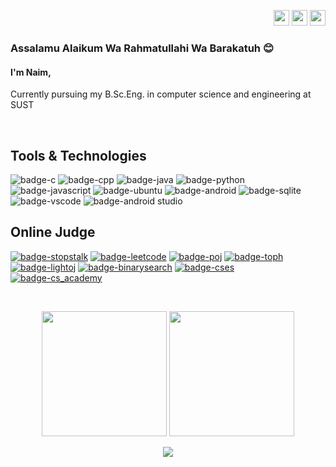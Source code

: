 <p align="right">
    <a href="https://www.linkedin.com/in/NaimulIslam9m/"><img height="25" src="https://i.ibb.co/37T7zn7/360-F-296542385-MRAz-EGWu-XRZEFy-Zs-Dk9k-YGc-YQIt-HGv-ES-1.jpg"></a>
    <a href="https://www.facebook.com/ssj.naim.54"><img height="25" src="https://i.imgur.com/wyJq4zr.png"></a>
    <a href="https://www.mevbook.com/Naim19"><img height="25" src="https://i.ibb.co/sJftKtF/image.png"></a>
 
<p>

### Assalamu Alaikum Wa Rahmatullahi Wa Barakatuh 😊
#### I'm Naim,<br>
Currently pursuing my B.Sc.Eng. in  computer science and engineering at SUST

<br />

## Tools & Technologies

![badge-c](https://img.shields.io/badge/language-C-7fdbda?style=for-the-badge&logo=c&logoColor=white&labelColor=21223e)
![badge-cpp](https://img.shields.io/badge/language-C%2B%2B-7fdbda?style=for-the-badge&logo=c%2B%2B&logoColor=white&labelColor=21223e)
![badge-java](https://img.shields.io/badge/language-java-7fdbda?style=for-the-badge&logo=java&logoColor=white&labelColor=21223e)
![badge-python](https://img.shields.io/badge/language-python-7fdbda?style=for-the-badge&logo=python&logoColor=white&labelColor=21223e)
![badge-javascript](https://img.shields.io/badge/language-javascript-7fdbda?style=for-the-badge&logo=javascript&logoColor=white&labelColor=21223e)
![badge-ubuntu](https://img.shields.io/badge/os-ubuntu-7fdbda?style=for-the-badge&logo=ubuntu&logoColor=white&labelColor=21223e)
![badge-android](https://img.shields.io/badge/framework-android-7fdbda?style=for-the-badge&logo=android&logoColor=white&labelColor=21223e)
![badge-sqlite](https://img.shields.io/badge/database-sqlite-7fdbda?style=for-the-badge&logo=sqlite&logoColor=white&labelColor=21223e)
![badge-vscode](https://img.shields.io/badge/editor-vscode-7fdbda?style=for-the-badge&logo=visual-studio-code&logoColor=white&labelColor=21223e)
![badge-android studio](https://img.shields.io/badge/IDE-android_studio-7fdbda?style=for-the-badge&logo=android-studio&logoColor=white&labelColor=21223e)

## Online Judge
[![badge-stopstalk](https://img.shields.io/badge/-stopstalk-00c01c?style=for-the-badge&logo=stopstalk&logoColor=white&labelColor=21223e)](https://www.stopstalk.com/user/profile/SSJ_naiM)
[![badge-leetcode](https://img.shields.io/badge/-leetcode-00c01c?style=for-the-badge&logoColor=white&labelColor=21223e)](https://leetcode.com/i_o__o_i/)
[![badge-poj](https://img.shields.io/badge/-poj-00c01c?style=for-the-badge&logo=poj&logoColor=white&labelColor=21223e)](http://poj.org/userstatus?user_id=i_o__o_i)
[![badge-toph](https://img.shields.io/badge/-toph-00c01c?style=for-the-badge&logo=toph&logoColor=white&labelColor=21223e)](https://toph.co/u/Naimul)
[![badge-lightoj](https://img.shields.io/badge/-lightoj-00c01c?style=for-the-badge&logo=lightoj&logoColor=white&labelColor=21223e)](https://lightoj.com/user/naim19)
[![badge-binarysearch](https://img.shields.io/badge/-binarysearch-00c01c?style=for-the-badge&logo=binarysearch&logoColor=white&labelColor=21223e)](https://binarysearch.com/@/Naim)
[![badge-cses](https://img.shields.io/badge/-cses-00c01c?style=for-the-badge&logo=cses&logoColor=white&labelColor=21223e)](https://cses.fi/user/30500)
[![badge-cs_academy](https://img.shields.io/badge/-cs_academy-00c01c?style=for-the-badge&logo=cs_academy&logoColor=white&labelColor=21223e)](https://csacademy.com/user/SSJ_naiM)


<br />

<p align = "center">

<img height = "200" src = "https://github-readme-stats.vercel.app/api?username=NaimulIslam9m&count_private=true&show_icons=true" />
<img height = "200" src = "https://github-readme-stats.vercel.app/api/top-langs/?username=NaimulIslam9m&layout=compact" />

</p>

<p align = "center">

<img src = "https://github-profile-trophy.vercel.app/?username=NaimulIslam9m&row=2&margin-w=5&margin-h=5&count_private=true" />

</p>
